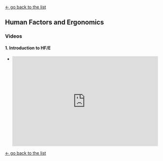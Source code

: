 [← go back to the list](https://HandongHCI.github.io/Tutorials)

## Human Factors and Ergonomics

### Videos

#### 1. Introduction to HF/E
- <div style="position: relative; padding-bottom: 56.25%; padding-top: 25px; height: 0;"><iframe src="https://www.youtube.com/embed/urhU5XBh2KA" frameborder="0" allow="autoplay; encrypted-media" allowfullscreen style="position: absolute; top: 0; left: 0; width: 100%; height: 100%;"></iframe></div>






[← go back to the list](https://HandongHCI.github.io/Tutorials)
